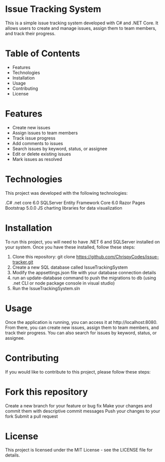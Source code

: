 # Issue Tracking System
This is a simple issue tracking system developed with C# and .NET Core. It allows users to create and manage issues, assign them to team members, and track their progress.

# Table of Contents
* Features
* Technologies
* Installation
* Usage
* Contributing
* License

# Features
* Create new issues
* Assign issues to team members
* Track issue progress
* Add comments to issues
* Search issues by keyword, status, or assignee
* Edit or delete existing issues
* Mark issues as resolved

# Technologies
This project was developed with the following technologies:

.C#
.net core 6.0
SQLServer
Entity Framework Core 6.0
Razor Pages
Bootstrap 5.0.0
JS charting libraries for data visualization 

# Installation
To run this project, you will need to have .NET 6 and SQLServer installed on your system. Once you have these installed, follow these steps:

1. Clone this repository: git clone https://github.com/ChrispyCodes/issue-tracker.git
2. Create a new SQL database called IssueTrackingSystem
3. Modify the appsettings.json file with your database connection details
4. run an update-database command to push the migrations to db (using .net CLI or node package console in visual studio) 
5. Run the IssueTrackingSystem.sln 

# Usage
Once the application is running, you can access it at http://localhost:8080. From there, you can create new issues, assign them to team members, and track their progress. You can also search for issues by keyword, status, or assignee.

# Contributing
If you would like to contribute to this project, please follow these steps:

# Fork this repository
Create a new branch for your feature or bug fix
Make your changes and commit them with descriptive commit messages
Push your changes to your fork
Submit a pull request

# License
This project is licensed under the MIT License - see the LICENSE file for details.
